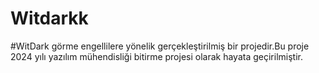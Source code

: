 # Witdarkk
#WitDark görme engellilere yönelik gerçekleştirilmiş bir projedir.Bu proje 2024 yılı yazılım mühendisliği bitirme projesi olarak hayata geçirilmiştir.
